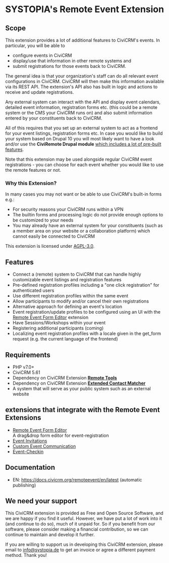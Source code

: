 # SYSTOPIA's Remote Event Extension

## Scope

This extension provides a lot of additional features to CiviCRM's events. In
particular, you will be able to 
+ configure events in CiviCRM
+ display/use that information in other remote systems and
+ submit registrations for those events back to CiviCRM.

The general idea is that your organization's staff can do all relevant event
configurations in CiviCRM. CiviCRM will then make this information available via
its REST API. The extension's API also has built in logic and actions to receive
and update registrations.

Any external system can interact with the API and display event calendars,
detailed event information, registration forms etc. (this could be a remote
system or the CMS your CiviCRM runs on) and also submit information entered by
your constituents back to CiviCRM.

All of this requires that you set up an external system to act as a
frontend for your event listings, registration forms etc. In case you would like
to build your system based on Drupal 10 you will most likely want to have a look
and/or use the **CiviRemote Drupal module** [which includes a lot of pre-built
features](https://github.com/systopia/civiremote).

Note that this extension may be used alongside regular CiviCRM event
registrations - you can choose for each event whether you would like to use the 
remote features or not.

### Why this Extension?

In many cases you may not want or be able to use CiviCRM's built-in forms e.g.:

* For security reasons your CiviCRM runs within a VPN
* The builtin forms and processing logic do not provide enough options to be
  customized to your needs
* You may already have an external system for your constituents (such as a
  member area on your website or a collaboration platform) which cannot easily
  be connected to CiviCRM

This extension is licensed under 
[AGPL-3.0](https://www.gnu.org/licenses/agpl-3.0).

## Features

* Connect a (remote) system to CiviCRM that can handle highly customizable
  event listings and registration features
* Pre-defined registration profiles including a "one click registration" for
  authenticated users
* Use different registration profiles within the same event
* Allow participants to modify and/or cancel their own registrations
* Alternative approach for defining an event's location
* Event registration/update profiles to be configured using an UI with the 
[Remote Event Form Editor](https://github.com/systopia/remoteeventformeditor) 
extension
* Have Sessions/Workshops within your event
* Registering additional participants (coming)
* Localizing event registration profiles with a locale given in the get_form 
request (e.g. the current language of the frontend)

## Requirements

* PHP v7.0+
* CiviCRM 5.61
* Dependency on CiviCRM Extension 
**[Remote Tools](https://github.com/systopia/de.systopia.remotetools)**
* Dependency on CiviCRM Extension 
**[Extended Contact Matcher](https://github.com/systopia/de.systopia.xcm)**
* A system that will serve as your public system such as an external website

## extensions that integrate with the Remote Event Extensions
* [Remote Event Form Editor](https://github.com/systopia/remoteeventformeditor)  
A drag&drop form editor for event-registration
* [Event Invitations](https://github.com/systopia/de.systopia.eventinvitation)
* [Custom Event Communication](https://github.com/systopia/de.systopia.eventmessages)
* [Event-Checkin](https://github.com/systopia/de.systopia.eventcheckin)

## Documentation
- EN: https://docs.civicrm.org/remoteevent/en/latest (automatic publishing)

## We need your support
This CiviCRM extension is provided as Free and Open Source Software, and we are 
happy if you find it useful. However, we have put a lot of work into it (and 
continue to do so), much of it unpaid for. So if you benefit from our software,
please consider making a financial contribution, so we can continue to maintain 
and develop it further.

If you are willing to support us in developing this CiviCRM extension, please 
email to [info\@systopia.de](mailto:info@systopia.de?subject=supportSYSTOPIA) 
to get an invoice or agree a different payment method.
Thank you!
